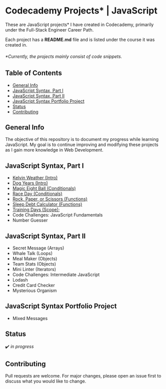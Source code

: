 # Codecademy Projects* | JavaScript

These are JavaScript projects* I have created in Codecademy, primarily under the Full-Stack Engineer Career Path.

Each project has a **README.md** file and is listed under the course it was created in.

###### *Currently, the projects mainly consist of code snippets.

## Table of Contents
* [General Info](#general-info)
* [JavaScript Syntax, Part I](#javascript-syntax-part-i)
* [JavaScript Syntax, Part II](#javascript-syntax-part-ii)
* [JavaScript Syntax Portfolio Project](#javascript-syntax-portfolio-project)
* [Status](#status)
* [Contributing](#contributing)

## General Info
The objective of this repository is to document my progress while learning JavaScript. My goal is to continue improving and modifying these projects as I gain more knowledge in Web Development.

## JavaScript Syntax, Part I
* [Kelvin Weather (Intro)](https://github.com/vivian-mca/JavaScript-Codecademy-Projects/tree/gh-pages/Kelvin%20Weather)
* [Dog Years (Intro)](https://github.com/vivian-mca/JavaScript-Codecademy-Projects/tree/gh-pages/Dog%20Years)
* [Magic Eight Ball (Conditionals)](https://github.com/vivian-mca/JavaScript-Codecademy-Projects/tree/gh-pages/Magic%20Eight%20Ball)
* [Race Day (Conditionals)](https://github.com/vivian-mca/JavaScript-Codecademy-Projects/tree/gh-pages/Race%20Day)
* [Rock, Paper, or Scissors (Functions)](https://github.com/vivian-mca/JavaScript-Codecademy-Projects/tree/gh-pages/Rock%2C%20Paper%2C%20or%20Scissors)
* [Sleep Debt Calculator (Functions)](https://github.com/vivian-mca/JavaScript-Codecademy-Projects/tree/gh-pages/Sleep%20Debt%20Calculator)
* [Training Days (Scope)](https://github.com/vivian-mca/JavaScript-Codecademy-Projects/tree/gh-pages/Training%20Days);
* Code Challenges: JavaScript Fundamentals
* Number Guesser

## JavaScript Syntax, Part II
* Secret Message (Arrays)
* Whale Talk (Loops)
* Meal Maker (Objects)
* Team Stats (Objects)
* Mini Linter (Iterators)
* Code Challenges: Intermediate JavaScript
* Lodash
* Credit Card Checker
* Mysterious Organism

## JavaScript Syntax Portfolio Project
* Mixed Messages

## Status
:heavy_check_mark: _in progress_

## Contributing
Pull requests are welcome. For major changes, please open an issue first to discuss what you would like to change.

